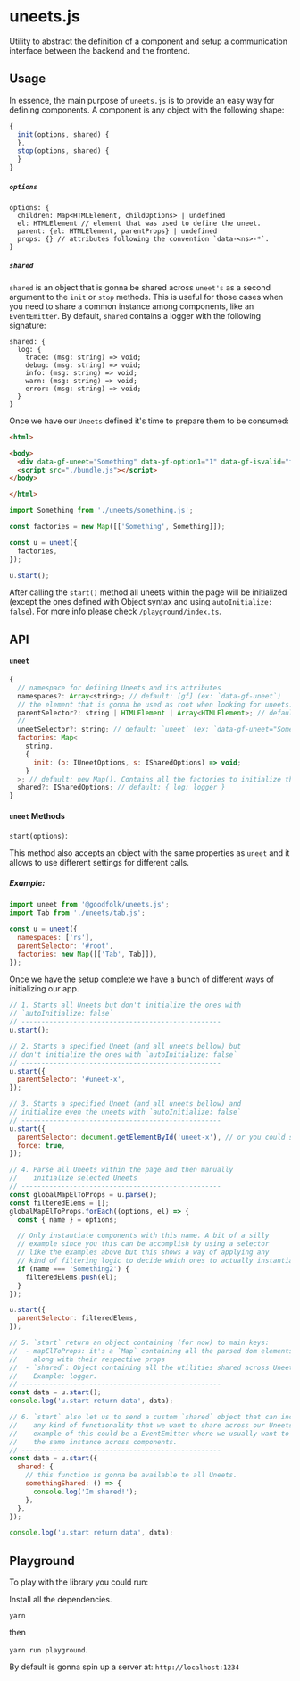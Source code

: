 # uneets.js

Utility to abstract the definition of a component and setup a communication interface between the backend and the frontend.

## Usage

In essence, the main purpose of `uneets.js` is to provide an easy way for defining components. A component is any object with the following shape:

```javascript
{
  init(options, shared) {
  },
  stop(options, shared) {
  }
}
```

##### `options`

```
options: {
  children: Map<HTMLElement, childOptions> | undefined
  el: HTMLElement // element that was used to define the uneet.
  parent: {el: HTMLElement, parentProps} | undefined
  props: {} // attributes following the convention `data-<ns>-*`.
}
```

##### `shared`

`shared` is an object that is gonna be shared across `uneet's` as a second argument to the `init` or `stop` methods. This is useful for those cases when you need to share a common instance among components, like an `EventEmitter`. By default, `shared` contains a logger with the following signature:

```
shared: {
  log: {
    trace: (msg: string) => void;
    debug: (msg: string) => void;
    info: (msg: string) => void;
    warn: (msg: string) => void;
    error: (msg: string) => void;
  }
}
```

Once we have our `Uneets` defined it's time to prepare them to be consumed:

```html
<html>

<body>
  <div data-gf-uneet="Something" data-gf-option1="1" data-gf-isvalid="false"></div>
  <script src="./bundle.js"></script>
</body>

</html>
```

```javascript
import Something from './uneets/something.js';

const factories = new Map([['Something', Something]]);

const u = uneet({
  factories,
});

u.start();
```

After calling the `start()` method all uneets within the page will be initialized (except the ones defined with Object syntax and using `autoInitialize: false`). For more info please check `/playground/index.ts`.

## API

#### `uneet`

```javascript
{
  // namespace for defining Uneets and its attributes
  namespaces?: Array<string>; // default: [gf] (ex: `data-gf-uneet`)
  // the element that is gonna be used as root when looking for uneets.
  parentSelector?: string | HTMLElement | Array<HTMLElement>; // default: 'body'
  //
  uneetSelector?: string; // default: `uneet` (ex: `data-gf-uneet="Something"`)
  factories: Map<
    string,
    {
      init: (o: IUneetOptions, s: ISharedOptions) => void;
    }
  >; // default: new Map(). Contains all the factories to initialize the uneets.
  shared?: ISharedOptions; // default: { log: logger }
}
```

#### `uneet` Methods

`start(options)`:

This method also accepts an object with the same properties as `uneet` and it allows to use different settings for different calls.

##### Example:

```javascript
import uneet from '@goodfolk/uneets.js';
import Tab from './uneets/tab.js';

const u = uneet({
  namespaces: ['rs'],
  parentSelector: '#root',
  factories: new Map([['Tab', Tab]]),
});
```

Once we have the setup complete we have a bunch of different ways of initializing our app.

```javascript
// 1. Starts all Uneets but don't initialize the ones with
// `autoInitialize: false`
// --------------------------------------------------
u.start();
```

```javascript
// 2. Starts a specified Uneet (and all uneets bellow) but
// don't initialize the ones with `autoInitialize: false`
// --------------------------------------------------
u.start({
  parentSelector: '#uneet-x',
});
```

```javascript
// 3. Starts a specified Uneet (and all uneets bellow) and
// initialize even the uneets with `autoInitialize: false`
// --------------------------------------------------
u.start({
  parentSelector: document.getElementById('uneet-x'), // or you could simply use as well '#uneet-x'
  force: true,
});
```

```javascript
// 4. Parse all Uneets within the page and then manually
//    initialize selected Uneets
// --------------------------------------------------
const globalMapElToProps = u.parse();
const filteredElems = [];
globalMapElToProps.forEach((options, el) => {
  const { name } = options;

  // Only instantiate components with this name. A bit of a silly
  // example since you this can be accomplish by using a selector
  // like the examples above but this shows a way of applying any
  // kind of filtering logic to decide which ones to actually instantiate.
  if (name === 'Something2') {
    filteredElems.push(el);
  }
});

u.start({
  parentSelector: filteredElems,
});
```

```javascript
// 5. `start` return an object containing (for now) to main keys:
//  - mapElToProps: it's a `Map` containing all the parsed dom elements
//    along with their respective props
//  - `shared`: Object containing all the utilities shared across Uneets.
//    Example: logger.
// --------------------------------------------------
const data = u.start();
console.log('u.start return data', data);
```

```javascript
// 6. `start` also let us to send a custom `shared` object that can include
//    any kind of functionality that we want to share across our Uneets. An
//    example of this could be a EventEmitter where we usually want to share
//    the same instance across components.
// --------------------------------------------------
const data = u.start({
  shared: {
    // this function is gonna be available to all Uneets.
    somethingShared: () => {
      console.log('Im shared!');
    },
  },
});

console.log('u.start return data', data);
```

## Playground

To play with the library you could run:

Install all the dependencies.

`yarn`

then

`yarn run playground`.

By default is gonna spin up a server at: `http://localhost:1234`
